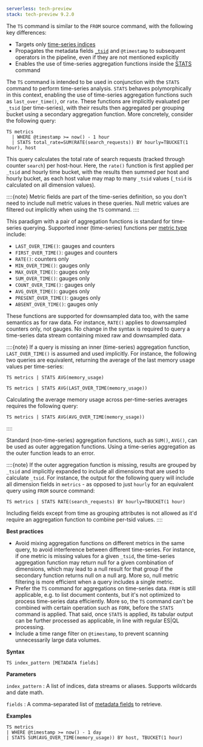 ```yaml {applies_to}
serverless: tech-preview
stack: tech-preview 9.2.0
```

The `TS` command is similar to the `FROM` source command,
with the following key differences:

 - Targets only [time-series indices](docs-content://manage-data/data-store/data-streams/time-series-data-stream-tsds.md)
 - Propagates the metadata fields [`_tsid`](docs-content://manage-data/data-store/data-streams/time-series-data-stream-tsds.md#tsid)
   and `@timestamp` to subsequent operators in the pipeline,
   even if they are not mentioned explicitly
 - Enables the use of time-series aggregation functions inside the
   [STATS](/reference/query-languages/esql/commands/stats-by.md) command

The `TS` command is intended to be used in conjunction with the `STATS` command
to perform time-series analysis. `STATS` behaves polymorphically in this context,
enabling the use of time-series aggregation functions such as `last_over_time()`,
or `rate`. These functions are implicitly evaluated per `_tsid`
(per time-series), with their results then aggregated per grouping bucket using
a secondary aggregation function. More concretely, consider the following query:

```esql
TS metrics
  | WHERE @timestamp >= now() - 1 hour
  | STATS total_rate=SUM(RATE(search_requests)) BY hourly=TBUCKET(1 hour), host
```

This query calculates the total rate of search requests (tracked through
counter `search`) per host-hour. Here, the `rate()` function is first
applied per `_tsid` and hourly time bucket, with the results then summed per
host and hourly bucket, as each host value may map to many `_tsid` values
(`_tsid` is calculated on all dimension values).

::::{note}
Metric fields are part of the time-series definition, so you don't need to
include null metric values in these queries. Null metric values are
filtered out implicitly when using the `TS` command.
::::

This paradigm with a pair of aggregation functions is standard for time-series
querying. Supported inner (time-series) functions per
[metric type](docs-content://manage-data/data-store/data-streams/time-series-data-stream-tsds.md#time-series-metric)
include:

 - `LAST_OVER_TIME()`: gauges and counters
 - `FIRST_OVER_TIME()`: gauges and counters
 - `RATE()`: counters only
 - `MIN_OVER_TIME()`: gauges only
 - `MAX_OVER_TIME()`: gauges only
 - `SUM_OVER_TIME()`: gauges only
 - `COUNT_OVER_TIME()`: gauges only
 - `AVG_OVER_TIME()`: gauges only
 - `PRESENT_OVER_TIME()`: gauges only
 - `ABSENT_OVER_TIME()`: gauges only

These functions are supported for downsampled data too, with the same semantics
as for raw data. For instance, `RATE()` applies to downsampled counters only,
not gauges. No change in the syntax is required to query a time-series data
stream containing mixed raw and downsampled data.

::::{note}
If a query is missing an inner (time-series) aggregation function,
`LAST_OVER_TIME()` is assumed and used implicitly. For instance, the following
two queries are equivalent, returning the average of the last memory usage
values per time-series:

```esql
TS metrics | STATS AVG(memory_usage)

TS metrics | STATS AVG(LAST_OVER_TIME(memory_usage))
```

Calculating the average memory usage across per-time-series averages requires
the following query:

```esql
TS metrics | STATS AVG(AVG_OVER_TIME(memory_usage))
```
::::

Standard (non-time-series) aggregation functions, such as `SUM()`, `AVG()`,
can be used as outer aggregation functions. Using a time-series aggregation as
the outer function leads to an error.

::::{note}
If the outer aggregation function is missing, results are grouped by `_tsid` and
implicitly expanded to include all dimensions that are used to calculate `_tsid`.
For instance, the output for the following query will include all dimension
fields in `metrics` - as opposed to just `hourly` for an equivalent query using
`FROM` source command:

```esql
TS metrics | STATS RATE(search_requests) BY hourly=TBUCKET(1 hour)
```

Including fields except from time as grouping attributes is not allowed as it'd
require an aggregation function to combine per-tsid values.
::::

**Best practices**

 - Avoid mixing aggregation functions on different metrics in the same query, to
   avoid interference between different time-series. For instance, if one metric
   is missing values for a given `_tsid`, the time-series aggregation function
   may return null for a given combination of dimensions, which may lead to a
   null result for that group if the secondary function returns null on a null
   arg. More so, null metric filtering is more efficient when a query includes
   a single metric.
 - Prefer the `TS` command for aggregations on time-series data. `FROM` is still
   applicable, e.g. to list document contents, but it's not optimized to process
   time-series data efficiently. More so, the  `TS` command can't be combined
   with certain operation such as `FORK`, before the `STATS` command is applied.
   That said, once `STATS` is applied, its tabular output can be further
   processed as applicable, in line with regular ES|QL processing.
 - Include a time range filter on `@timestamp`, to prevent scanning
   unnecessarily large data volumes.

**Syntax**

```esql
TS index_pattern [METADATA fields]
```

**Parameters**

`index_pattern`
:   A list of indices, data streams or aliases. Supports wildcards and date math.

`fields`
:   A comma-separated list of [metadata fields](/reference/query-languages/esql/esql-metadata-fields.md) to retrieve.

**Examples**

```esql
TS metrics
| WHERE @timestamp >= now() - 1 day
| STATS SUM(AVG_OVER_TIME(memory_usage)) BY host, TBUCKET(1 hour)
```

